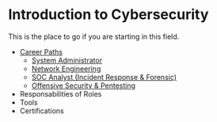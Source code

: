 # Introduction to Cybersecurity

This is the place to go if you are starting in this field.

* [Career Paths](./paths)
    * [System Administrator](./paths/sysadmin.md)
    * [Network Engineering](./paths/neteng.md)
    * [SOC Analyst (Incident Response & Forensic)](./paths/soc-analyst.md)
    * [Offensive Security & Pentesting](./paths/pentester.md)
* Responsabilities of Roles
* Tools
* Certifications